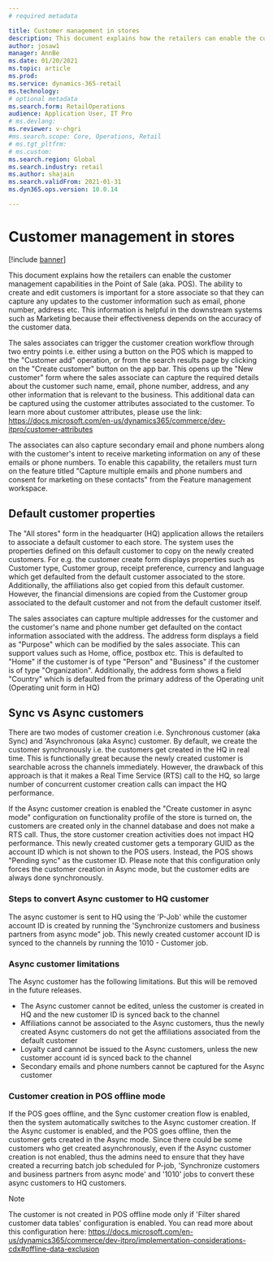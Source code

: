 ```yaml
---
# required metadata

title: Customer management in stores
description: This document explains how the retailers can enable the customer management capabilities in the Point of Sale
author: josaw1
manager: AnnBe
ms.date: 01/20/2021
ms.topic: article
ms.prod: 
ms.service: dynamics-365-retail
ms.technology: 
# optional metadata
ms.search.form: RetailOperations
audience: Application User, IT Pro
# ms.devlang: 
ms.reviewer: v-chgri
#ms.search.scope: Core, Operations, Retail
# ms.tgt_pltfrm: 
# ms.custom: 
ms.search.region: Global
ms.search.industry: retail
ms.author: shajain
ms.search.validFrom: 2021-01-31
ms.dyn365.ops.version: 10.0.14

---
```


# Customer management in stores

[!include [banner](../../includes/banner.md)]


This document explains how the retailers can enable the customer management capabilities in the Point of Sale (aka. POS). The ability to create and edit customers is important for a store associate so that they can capture any updates to the customer information such as email, phone number, address etc. This information is helpful in the downstream systems such as Marketing because their effectiveness depends on the accuracy of the customer data.

The sales associates can trigger the customer creation workflow through two entry points i.e. either using a button on the POS which is mapped to the "Customer add" operation, or from the search results page by clicking on the "Create customer" button on the app bar. This opens up the "New customer" form where the sales associate can capture the required details about the customer such name, email, phone number, address, and any other information that is relevant to the business. This additional data can be captured using the customer attributes associated to the customer. To learn more about customer attributes, please use the link: https://docs.microsoft.com/en-us/dynamics365/commerce/dev-itpro/customer-attributes

The associates can also capture secondary email and phone numbers along with the customer's intent to receive marketing information on any of these emails or phone numbers. To enable this capability, the retailers must turn on the feature titled "Capture multiple emails and phone numbers and consent for marketing on these contacts" from the Feature management workspace.

## Default customer properties

The "All stores" form in the headquarter (HQ) application allows the retailers to associate a default customer to each store. The system uses the properties defined on this default customer to copy on the newly created customers. For e.g. the customer create form displays properties such as Customer type, Customer group, receipt preference, currency and language which get defaulted from the default customer associated to the store. Additionally, the affiliations also get copied from this default customer. However, the financial dimensions are copied from the Customer group associated to the default customer and not from the default customer itself. 

The sales associates can capture multiple addresses for the customer and the customer's name and phone number get defaulted on the contact information associated with the address. The address form displays a field as "Purpose" which can be modified by the sales associate. This can support values such as Home, office, postbox etc. This is defaulted to "Home" if the customer is of type "Person" and "Business" if the customer is of type "Organization". Additionally, the address form shows a field "Country" which is defaulted from the primary address of the Operating unit (Operating unit form in HQ)

## Sync vs Async customers

There are two modes of customer creation i.e. Synchronous customer (aka Sync) and 'Asynchronous (aka Async) customer. By default, we create the customer synchronously i.e. the customers get created in the HQ in real time. This is functionally great because the newly created customer is searchable across the channels immediately. However, the drawback of this approach is that it makes a Real Time Service (RTS) call to the HQ, so large number of concurrent customer creation calls can impact the HQ performance. 

If the Async customer creation is enabled the "Create customer in async mode" configuration on functionality profile of the store is turned on, the customers are created only in the channel database and does not make a RTS call. Thus, the store customer creation activities does not impact HQ performance. This newly created customer gets a temporary GUID as the account ID which is not shown to the POS users. Instead, the POS shows "Pending sync" as the customer ID. Please note that this configuration only forces the customer creation in Async mode, but the customer edits are always done synchronously.

### Steps to convert Async customer to HQ customer

The async customer is sent to HQ using the 'P-Job' while the customer account ID is created by running the 'Synchronize customers and business partners from async mode" job. This newly created customer account ID is synced to the channels by running the 1010 - Customer job.

### Async customer limitations
The Async customer has the following limitations. But this will be removed in the future releases.

- The Async customer cannot be edited, unless the customer is created in HQ and the new customer ID is synced back to the channel
- Affiliations cannot be associated to the Async customers, thus the newly created Async customers do not get the affiliations associated from the default customer
- Loyalty card cannot be issued to the Async customers, unless the new customer account id is synced back to the channel
- Secondary emails and phone numbers cannot be captured for the Async customer


### Customer creation in POS offline mode

If the POS goes offline, and the Sync customer creation flow is enabled, then the system automatically switches to the Async customer creation. If the Async customer is enabled, and the POS goes offline, then the customer gets created in the Async mode. Since there could be some customers who get created asynchronously, even if the Async customer creation is not enabled, thus the admins need to ensure that they have created a recurring batch job scheduled for P-job, 'Synchronize customers and business partners from async mode' and '1010' jobs to convert these async customers to HQ customers.

> [!NOTE]
> The customer is not created in POS offline mode only if 'Filter shared customer data tables' configuration is enabled. You can read more about this configuration here: https://docs.microsoft.com/en-us/dynamics365/commerce/dev-itpro/implementation-considerations-cdx#offline-data-exclusion
